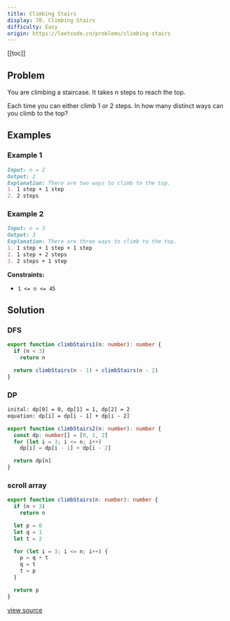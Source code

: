```yaml
---
title: Climbing Stairs
display: 70. Climbing Stairs
difficulty: Easy
origin: https://leetcode.cn/problems/climbing-stairs
---
```


[[toc]]

## Problem

You are climbing a staircase. It takes n steps to reach the top.

Each time you can either climb 1 or 2 steps. In how many distinct ways can you climb to the top?

## Examples

### Example 1

```md
Input: n = 2
Output: 2
Explanation: There are two ways to climb to the top.
1. 1 step + 1 step
2. 2 steps
```

### Example 2

```md
Input: n = 3
Output: 3
Explanation: There are three ways to climb to the top.
1. 1 step + 1 step + 1 step
2. 1 step + 2 steps
3. 2 steps + 1 step
```

**Constraints:**

- <code>1 &lt;= n &lt;= 45</code>

## Solution

### DFS

```ts
export function climbStairs1(n: number): number {
  if (n < 3)
    return n

  return climbStairs(n - 1) + climbStairs(n - 2)
}
```

### DP

```txt
inital: dp[0] = 0, dp[1] = 1, dp[2] = 2
equation: dp[i] = dp[i - 1] + dp[i - 2]
```

```ts
export function climbStairs2(n: number): number {
  const dp: number[] = [0, 1, 2]
  for (let i = 3; i <= n; i++)
    dp[i] = dp[i - 1] + dp[i - 2]

  return dp[n]
}
```

### scroll array

```ts
export function climbStairs(n: number): number {
  if (n < 3)
    return n

  let p = 0
  let q = 1
  let t = 2

  for (let i = 3; i <= n; i++) {
    p = q + t
    q = t
    t = p
  }

  return p
}
```

[view source](https://leetcode.cn/problems/climbing-stairs)
